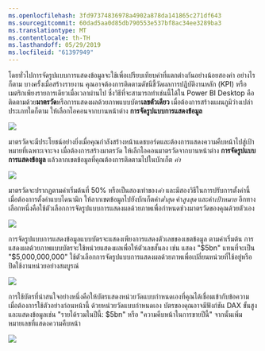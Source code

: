 ```yaml
---
ms.openlocfilehash: 3fd97374836978a4902a878da141865c271df643
ms.sourcegitcommit: 60dad5aa0d85db790553e537bf8ac34ee3289ba3
ms.translationtype: MT
ms.contentlocale: th-TH
ms.lasthandoff: 05/29/2019
ms.locfileid: "61397949"
---
```

โดยทั่วไปการจัดรูปแบบการแสดงข้อมูลจะใช้เพื่อเปรียบเทียบค่าที่แตกต่างกันอย่างน้อยสองค่า อย่างไรก็ตาม บางครั้งเมื่อสร้างรายงาน คุณอาจต้องการติดตามดัชนีชี้วัดผลการปฏิบัติงานหลัก (KPI) หรือเมตริกเพียงรายการเดียวเมื่อเวลาผ่านไป ซึ่งวิธีที่จะสามารถทำเช่นนี้ได้ใน Power BI Desktop คือติดตามด้วย**มาตรวัด**หรือการแสดงผลด้วยภาพแบบบัตร**เลขตัวเดียว** เมื่อต้องการสร้างแผนภูมิว่างเปล่าประเภทใดก็ตาม ให้เลือกไอคอนจากบานหน้าต่าง **การจัดรูปแบบการแสดงข้อมูล**

![](media/3-9-create-gauges-cards/3-9_1.png)

มาตรวัดจะมีประโยชน์อย่างยิ่งเมื่อคุณกำลังสร้างหน้าแดชบอร์ดและต้องการแสดงความคืบหน้าไปสู่เป้าหมายที่เฉพาะเจาะจง เมื่อต้องการสร้างมาตรวัด ให้เลืกไอคอนมาตรวัดจากบานหน้าต่าง **การจัดรูปแบบการแสดงข้อมูล** แล้วลากเขตข้อมูลที่คุณต้องการติดตามไปในบักเก็ต *ค่า*

![](media/3-9-create-gauges-cards/3-9_1a.png)

มาตรวัดจะปรากฏตามค่าเริ่มต้นที่ 50% หรือเป็นสองเท่าของ*ค่า* และมีสองวิธีในการปรับการตั้งค่านี้ เมื่อต้องการตั้งค่าแบบไดนามิก ให้ลากเขตข้อมูลไปยังบักเก็ตค่า*ต่ำสุด* ค่า*สูงสุด* และค่า*เป้าหมาย* อีกทางเลือกหนึ่งคือใช้ตัวเลือกการจัดรูปแบบการแสดงผลด้วยภาพเพื่อกำหนดช่วงมาตรวัดของคุณด้วยตัวเอง

![](media/3-9-create-gauges-cards/3-9_2.png)

การจัดรูปแบบการแสดงข้อมูลแบบบัตรจะแสดงเพียงการแสดงตัวเลขของเขตข้อมูล ตามค่าเริ่มต้น การแสดงผลด้วยภาพแบบบัตรจะใช้หน่วยแสดงผลเพื่อให้ตัวเลขสั้นลง เช่น แสดง "$5bn" แทนที่จะเป็น "$5,000,000,000" ใช้ตัวเลือกการจัดรูปแบบการแสดงผลด้วยภาพเพื่อเปลี่ยนหน่วยที่ใช้อยู่หรือปิดใช้งานหน่วยอย่างสมบูรณ์

![](media/3-9-create-gauges-cards/3-9_3.png)

การใช้บัตรที่น่าสนใจอย่างหนึ่งคือให้บัตรแสดงหน่วยวัดแบบกำหนดเองที่คุณได้เชื่อมเข้ากับข้อความ เมื่อต้องการใช้ตัวอย่างก่อนหน้านี้ ด้วยหน่วยวัดแบบกำหนดเอง บัตรของคุณอาจมีฟังก์ชัน DAX ขั้นสูงและแสดงข้อมูลเช่น "รายได้รวมในปีนี้: $5bn" หรือ "ความคืบหน้าในการขายปีนี้" จากนั้นเพิ่มหมายเลขที่แสดงความคืบหน้า

![](media/3-9-create-gauges-cards/3-9_4.png)

